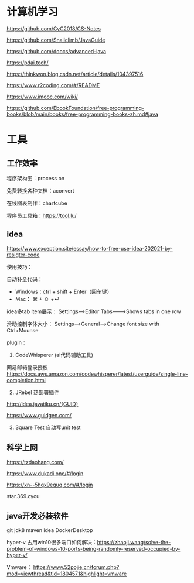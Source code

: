 # 计算机学习

https://github.com/CyC2018/CS-Notes

https://github.com/Snailclimb/JavaGuide

https://github.com/doocs/advanced-java

https://pdai.tech/

https://thinkwon.blog.csdn.net/article/details/104397516

https://www.r2coding.com/#/README

https://www.imooc.com/wiki/

https://github.com/EbookFoundation/free-programming-books/blob/main/books/free-programming-books-zh.md#java

# 工具

## 工作效率

程序架构图：process on

免费转换各种文档：aconvert

在线图表制作：chartcube

程序员工具箱：https://tool.lu/

## idea

https://www.exception.site/essay/how-to-free-use-idea-202021-by-resigter-code

使用技巧：

自动补全代码：
- Windows：ctrl + shift + Enter（回车键）
- Mac： ⌘ + ⇧ +⏎

idea多tab item展示：
Settings-->Editor Tabs--->Shows tabs in one row

滑动控制字体大小：
Settings-->General-->Change font size with Ctrl+Mounse

plugin：

1. CodeWhisperer (ai代码辅助工具)

网易邮箱登录授权
https://docs.aws.amazon.com/codewhisperer/latest/userguide/single-line-completion.html

2. JRebel 热部署插件

http://idea.javatiku.cn/{GUID}

https://www.guidgen.com/

3. Square Test 自动写unit test


## 科学上网

https://tzdaohang.com/

https://www.dukadi.one/#/login

https://xn--5hqx9equq.com/#/login

star.369.cyou

## java开发必装软件

git jdk8 maven idea DockerDesktop

hyper-v 占用win10很多端口如何解决：https://zhaoji.wang/solve-the-problem-of-windows-10-ports-being-randomly-reserved-occupied-by-hyper-v/

Vmware： https://www.52pojie.cn/forum.php?mod=viewthread&tid=1804571&highlight=vmware
